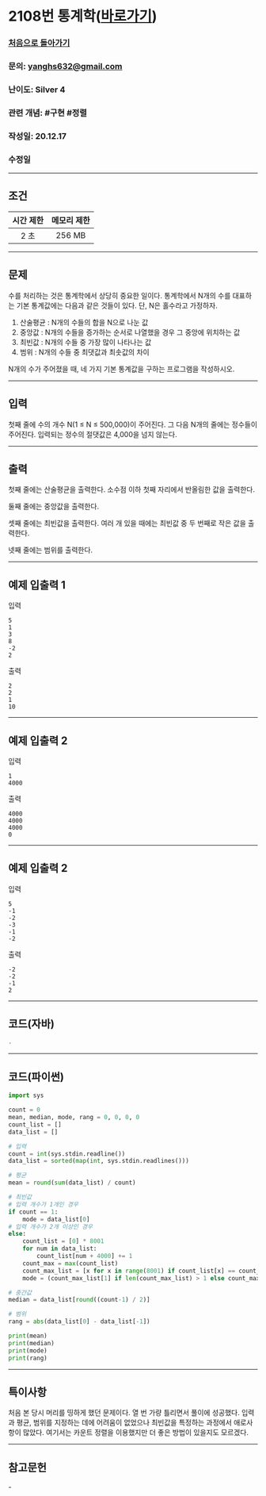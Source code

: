 # 2108번 통계학([바로가기](https://www.acmicpc.net/problem/2108))

### [처음으로 돌아가기](../README.md)
### 문의: yanghs632@gmail.com
### 난이도: Silver 4
### 관련 개념: #구현 #정렬
### 작성일: 20.12.17
### 수정일

---
## 조건
시간 제한|메모리 제한|
:---:|:---:
2 초|256 MB

---
## 문제
수를 처리하는 것은 통계학에서 상당히 중요한 일이다. 통계학에서 N개의 수를 대표하는 기본 통계값에는 다음과 같은 것들이 있다. 단, N은 홀수라고 가정하자.

 1. 산술평균 : N개의 수들의 합을 N으로 나눈 값
 2. 중앙값 : N개의 수들을 증가하는 순서로 나열했을 경우 그 중앙에 위치하는 값
 3. 최빈값 : N개의 수들 중 가장 많이 나타나는 값
 4. 범위 : N개의 수들 중 최댓값과 최솟값의 차이

N개의 수가 주어졌을 때, 네 가지 기본 통계값을 구하는 프로그램을 작성하시오.

---
## 입력
첫째 줄에 수의 개수 N(1 ≤ N ≤ 500,000)이 주어진다. 그 다음 N개의 줄에는 정수들이 주어진다. 입력되는 정수의 절댓값은 4,000을 넘지 않는다.

---
## 출력
첫째 줄에는 산술평균을 출력한다. 소수점 이하 첫째 자리에서 반올림한 값을 출력한다.

둘째 줄에는 중앙값을 출력한다.

셋째 줄에는 최빈값을 출력한다. 여러 개 있을 때에는 최빈값 중 두 번째로 작은 값을 출력한다.

넷째 줄에는 범위를 출력한다.

---
## 예제 입출력 1
입력
```
5
1
3
8
-2
2
```

출력
```
2
2
1
10
```

---
## 예제 입출력 2
입력
```
1
4000
```

출력
```
4000
4000
4000
0
```

---
## 예제 입출력 2
입력
```
5
-1
-2
-3
-1
-2
```

출력
```
-2
-2
-1
2
```

---
## 코드(자바)
```java
-
```

---
## 코드(파이썬)
```python
import sys

count = 0
mean, median, mode, rang = 0, 0, 0, 0
count_list = []
data_list = []

# 입력
count = int(sys.stdin.readline())
data_list = sorted(map(int, sys.stdin.readlines()))

# 평균
mean = round(sum(data_list) / count)

# 최빈값
# 입력 개수가 1개인 경우
if count == 1:
    mode = data_list[0]
# 입력 개수가 2개 이상인 경우
else:
    count_list = [0] * 8001
    for num in data_list:
        count_list[num + 4000] += 1
    count_max = max(count_list)
    count_max_list = [x for x in range(8001) if count_list[x] == count_max]
    mode = (count_max_list[1] if len(count_max_list) > 1 else count_max_list[0]) - 4000

# 중간값
median = data_list[round((count-1) / 2)]

# 범위
rang = abs(data_list[0] - data_list[-1])

print(mean)
print(median)
print(mode)
print(rang)
```

---
## 특이사항
처음 본 당시 머리를 띵하게 했던 문제이다. 열 번 가량 틀리면서 풀이에 성공했다. 입력과 평균, 범위를 지정하는 데에 어려움이 없었으나 최빈값을 특정하는 과정에서 애로사항이 많았다. 여기서는 카운트 정렬을 이용했지만 더 좋은 방법이 있을지도 모르겠다.

---
## 참고문헌
\-
